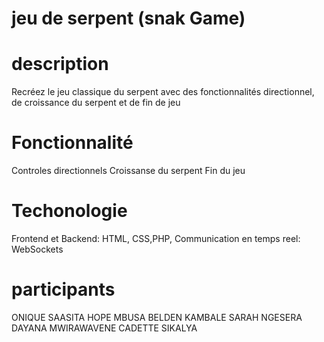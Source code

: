 # jeu de serpent (snak Game)
# description 
Recréez le jeu classique du serpent avec des fonctionnalités directionnel, de croissance du serpent et de fin de jeu
# Fonctionnalité
Controles directionnels
Croissanse du serpent
Fin du jeu
# Techonologie 
Frontend et Backend: HTML, CSS,PHP,
Communication en temps reel: WebSockets
# participants 
ONIQUE SAASITA
HOPE MBUSA
BELDEN KAMBALE
SARAH NGESERA
DAYANA MWIRAWAVENE
CADETTE SIKALYA
